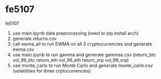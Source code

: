 # fe5107
fe5107

1. use main.ipynb data preprocessing (need to pip install arch)
2. generate returns.csv
3. call ewma_all to run EWMA on all 3 cryptocurrencies and generate ewma.csv
4. use main.ipynb to run gamma and generate gammas.csv (return_btc vol_99_btc return_eth vol_99_eth return_xrp vol_99_xrp)
5. use monte_carlo to run Monte Carlo and generate monte_carlo.csv (volatilities for three crptocurrencies)
